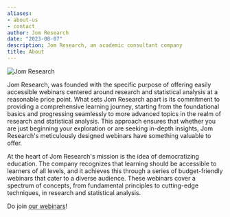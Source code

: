 ```yaml
---
aliases:
- about-us
- contact
author: Jom Research
date: "2023-08-07"
description: Jom Research, an academic consultant company
title: About
---
```


![Jom Research](/./about_files/avatar.png)

Jom Research, was founded with the specific purpose of offering easily accessible webinars centered around research and statistical analysis at a reasonable price point. What sets Jom Research apart is its commitment to providing a comprehensive learning journey, starting from the foundational basics and progressing seamlessly to more advanced topics in the realm of research and statistical analysis. This approach ensures that whether you are just beginning your exploration or are seeking in-depth insights, Jom Research's meticulously designed webinars have something valuable to offer.

At the heart of Jom Research's mission is the idea of democratizing education. The company recognizes that learning should be accessible to learners of all levels, and it achieves this through a series of budget-friendly webinars that cater to a diverse audience. These webinars cover a spectrum of concepts, from fundamental principles to cutting-edge techniques, in research and statistical analysis.

Do join [our webinars](main/webinars/)!



